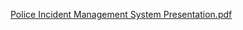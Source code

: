 [Police Incident Management System Presentation.pdf](https://github.com/hyeop29/Police-Agency-Case-Status-Management/files/12762927/Police.Incident.Management.System.Presentation.pdf)
